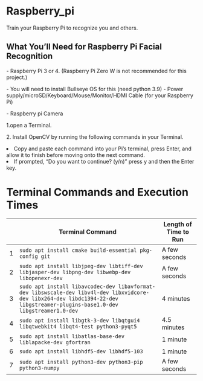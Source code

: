# Raspberry_pi

<p>Train your Raspberry Pi to recognize you and others.</p>


<h2>What You’ll Need for Raspberry Pi Facial Recognition</h2>
 - Raspberry Pi 3 or 4. (Raspberry Pi Zero W is not recommended for this project.) </p>
 - You will need to install Bullseye OS for this (need python 3.9)
 - Power supply/microSD/Keyboard/Mouse/Monitor/HDMI Cable (for your Raspberry Pi) </p>
 - Raspberry pi Camera</p>

 1.open a Terminal. </p>
 2. Install OpenCV by running the following commands in your Terminal.
 <li>
    Copy and paste each command into your Pi’s terminal, press Enter, and allow it to finish before moving onto the next command. <li>
    If prompted, “Do you want to continue? (y/n)” press y and then the Enter key.

  
# Terminal Commands and Execution Times

|                         | Terminal Command                                                                                     | Length of Time to Run   |
|-------------------------|-----------------------------------------------------------------------------------------------------|-------------------------|
| 1                       | `sudo apt install cmake build-essential pkg-config git`                                             | A few seconds           |
| 2                       | `sudo apt install libjpeg-dev libtiff-dev libjasper-dev libpng-dev libwebp-dev libopenexr-dev`      | A few seconds           |
| 3                       | `sudo apt install libavcodec-dev libavformat-dev libswscale-dev libv4l-dev libxvidcore-dev libx264-dev libdc1394-22-dev libgstreamer-plugins-base1.0-dev libgstreamer1.0-dev` | 4 minutes               |
| 4                       | `sudo apt install libgtk-3-dev libqtgui4 libqtwebkit4 libqt4-test python3-pyqt5`                   | 4.5 minutes             |
| 5                       | `sudo apt install libatlas-base-dev liblapacke-dev gfortran`                                       | 1 minute                |
| 6                       | `sudo apt install libhdf5-dev libhdf5-103`                                                         | 1 minute                |
| 7                       | `sudo apt install python3-dev python3-pip python3-numpy`                                           | A few seconds           |

